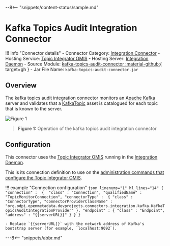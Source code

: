 <!-- SPDX-License-Identifier: CC-BY-4.0 -->
<!-- Copyright Contributors to the ODPi Egeria project. -->

--8<-- "snippets/content-status/sample.md"

# Kafka Topics Audit Integration Connector

!!! info "Connector details"
    - Connector Category: [Integration Connector](/concepts/integration-connector)
    - Hosting Service: [Topic Integrator OMIS](/services/omis/topic-integrator/overview)
    - Hosting Server: [Integration Daemon](/concepts/integration-daemon)
    - Source Module: [kafka-topics-audit-connector :material-github:](https://github.com/odpi/egeria-dev-projects/tree/main/kafka-topics-audit-connector){ target=gh }
    - Jar File Name: `kafka-topics-audit-connector.jar`

## Overview

The kafka topics audit integration connector monitors an [Apache Kafka](https://kafka.apache.org/) server and validates that a  [KafkaTopic](/types/2/0223-Events-and-Logs) asset is catalogued for each topic that is known to the server.


![Figure 1](kafka-topics-audit-integration-connector.svg)
> **Figure 1:** Operation of the kafka topics audit integration connector


## Configuration

This connector uses the [Topic Integrator OMIS](/services/omis/topic-integrator/overview) running in the [Integration Daemon](/concepts/integration-daemon).

This is its connection definition to use on the [administration commands that configure the Topic Integrator OMIS](/guides/admin/servers/configuring-an-integration-daemon/#configure-the-integration-services).

!!! example "Connection configuration"
    ```json linenums="1" hl_lines="14"
    {
       "connection" : 
                    { 
                        "class" : "Connection",
                        "qualifiedName" : "TopicMonitorConnection",
                        "connectorType" : 
                        {
                            "class" : "ConnectorType",
                            "connectorProviderClassName" : "org.odpi.openmetadata.devprojects.connectors.integration.kafka.KafkaTopicsAuditIntegrationProvider"
                        },
                        "endpoint" :
                        {
                            "class" : "Endpoint",
                            "address" : "{{serverURL}}"
                        }
                    }
    }
    ```

    - Replace `{{serverURL]}` with the network address of Kafka's bootstrap server (for example, `localhost:9092`).

---8<-- "snippets/abbr.md"
